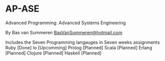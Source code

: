 # AP-ASE
Advanced Programming: Advanced Systems Engineering

By Bas van Summeren <BasVanSummeren@hotmail.com>

Includes the Seven Programming langauges in Seven weeks assignments
Ruby    [Done]
Io      [Upcomming]
Prolog  [Planned]
Scala   [Planned]
Erlang  [Planned]
Clojure [Planned]
Haskell [Planned]

